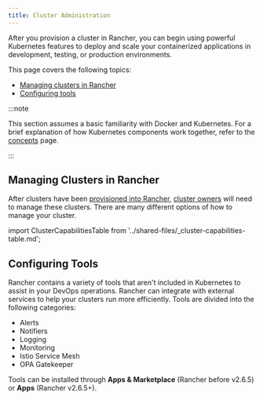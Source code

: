```yaml
---
title: Cluster Administration
---
```


After you provision a cluster in Rancher, you can begin using powerful Kubernetes features to deploy and scale your containerized applications in development, testing, or production environments.

This page covers the following topics:

- [Managing clusters in Rancher](#managing-clusters-in-rancher)
- [Configuring tools](#configuring-tools)

:::note

This section assumes a basic familiarity with Docker and Kubernetes. For a brief explanation of how Kubernetes components work together, refer to the [concepts](../reference-guides/kubernetes-concepts.md) page.

:::

## Managing Clusters in Rancher

After clusters have been [provisioned into Rancher](kubernetes-clusters-in-rancher-setup.md), [cluster owners](../how-to-guides/new-user-guides/authentication-permissions-and-global-configuration/manage-role-based-access-control-rbac/cluster-and-project-roles.md#cluster-roles) will need to manage these clusters. There are many different options of how to manage your cluster.

import ClusterCapabilitiesTable from '../shared-files/_cluster-capabilities-table.md';

<ClusterCapabilitiesTable />

## Configuring Tools

Rancher contains a variety of tools that aren't included in Kubernetes to assist in your DevOps operations. Rancher can integrate with external services to help your clusters run more efficiently. Tools are divided into the following categories:

- Alerts
- Notifiers
- Logging
- Monitoring
- Istio Service Mesh
- OPA Gatekeeper

Tools can be installed through **Apps & Marketplace** (Rancher before v2.6.5) or **Apps** (Rancher v2.6.5+).
